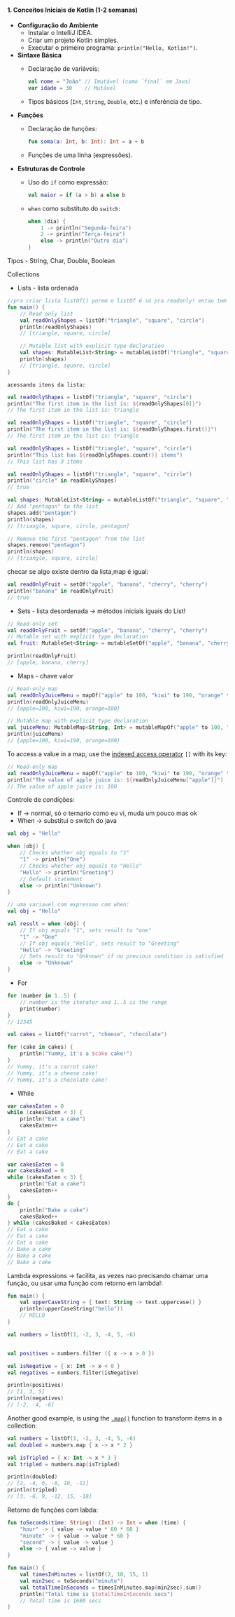 #### **1. Conceitos Iniciais de Kotlin (1-2 semanas)**

- **Configuração do Ambiente**
    - Instalar o IntelliJ IDEA.
    - Criar um projeto Kotlin simples.
    - Executar o primeiro programa: `println("Hello, Kotlin!")`.
- **Sintaxe Básica**
    - Declaração de variáveis:
        
        ```kotlin
        val nome = "João" // Imutável (como `final` em Java)
        var idade = 30    // Mutável
        ```
        
    - Tipos básicos (`Int`, `String`, `Double`, etc.) e inferência de tipo.
- **Funções**
    - Declaração de funções:
        
        ```kotlin
        fun soma(a: Int, b: Int): Int = a + b
        ```
        
    - Funções de uma linha (expressões).
- **Estruturas de Controle**
    - Uso do `if` como expressão:
        
        ```kotlin
        val maior = if (a > b) a else b
        ```
        
    - `when` como substituto do `switch`:
        
        ```kotlin
        when (dia) {
            1 -> println("Segunda-feira")
            2 -> println("Terça-feira")
            else -> println("Outro dia")
        }
        ```

Tipos
	- String, Char, Double, Boolean

Collections
- Lists - lista ordenada
```kotlin
//pra criar lista listOf() porem o listOf é só pra readonly! entao tem o MutableList
fun main() { 
    // Read only list
    val readOnlyShapes = listOf("triangle", "square", "circle")
    println(readOnlyShapes)
    // [triangle, square, circle]

    // Mutable list with explicit type declaration
    val shapes: MutableList<String> = mutableListOf("triangle", "square", "circle")
    println(shapes)
    // [triangle, square, circle]
}
```

	acessando itens da lista:
```kotlin
val readOnlyShapes = listOf("triangle", "square", "circle")
println("The first item in the list is: ${readOnlyShapes[0]}")
// The first item in the list is: triangle

val readOnlyShapes = listOf("triangle", "square", "circle")
println("The first item in the list is: ${readOnlyShapes.first()}")
// The first item in the list is: triangle

val readOnlyShapes = listOf("triangle", "square", "circle")
println("This list has ${readOnlyShapes.count()} items")
// This list has 3 items

val readOnlyShapes = listOf("triangle", "square", "circle")
println("circle" in readOnlyShapes)
// true

val shapes: MutableList<String> = mutableListOf("triangle", "square", "circle")
// Add "pentagon" to the list
shapes.add("pentagon") 
println(shapes)  
// [triangle, square, circle, pentagon]

// Remove the first "pentagon" from the list
shapes.remove("pentagon") 
println(shapes)  
// [triangle, square, circle]
```

checar se algo existe dentro da lista,map é igual:

```kotlin
val readOnlyFruit = setOf("apple", "banana", "cherry", "cherry")
println("banana" in readOnlyFruit)
// true
```

- Sets - lista desordenada → métodos iniciais iguais do List!
```kotlin
// Read-only set
val readOnlyFruit = setOf("apple", "banana", "cherry", "cherry")
// Mutable set with explicit type declaration
val fruit: MutableSet<String> = mutableSetOf("apple", "banana", "cherry", "cherry")

println(readOnlyFruit)
// [apple, banana, cherry]
```

- Maps - chave valor
```kotlin
// Read-only map
val readOnlyJuiceMenu = mapOf("apple" to 100, "kiwi" to 190, "orange" to 100)
println(readOnlyJuiceMenu)
// {apple=100, kiwi=190, orange=100}

// Mutable map with explicit type declaration
val juiceMenu: MutableMap<String, Int> = mutableMapOf("apple" to 100, "kiwi" to 190, "orange" to 100)
println(juiceMenu)
// {apple=100, kiwi=190, orange=100}
```

To access a value in a map, use the [indexed access operator](https://kotlinlang.org/docs/operator-overloading.html#indexed-access-operator) `[]` with its key:
```kotlin
// Read-only map
val readOnlyJuiceMenu = mapOf("apple" to 100, "kiwi" to 190, "orange" to 100)
println("The value of apple juice is: ${readOnlyJuiceMenu["apple"]}")
// The value of apple juice is: 100
```


Controle de condições:
- If → normal, só o ternario como eu vi, muda um pouco mas ok
- When → substitui o switch do java
```kotlin
val obj = "Hello"

when (obj) {
    // Checks whether obj equals to "1"
    "1" -> println("One")
    // Checks whether obj equals to "Hello"
    "Hello" -> println("Greeting")
    // Default statement
    else -> println("Unknown")     
}

// uma variavel com expressao com when:
val obj = "Hello"    

val result = when (obj) {
    // If obj equals "1", sets result to "one"
    "1" -> "One"
    // If obj equals "Hello", sets result to "Greeting"
    "Hello" -> "Greeting"
    // Sets result to "Unknown" if no previous condition is satisfied
    else -> "Unknown"
}
```
- For
```kotlin
for (number in 1..5) { 
    // number is the iterator and 1..5 is the range
    print(number)
}
// 12345

val cakes = listOf("carrot", "cheese", "chocolate")

for (cake in cakes) {
    println("Yummy, it's a $cake cake!")
}
// Yummy, it's a carrot cake!
// Yummy, it's a cheese cake!
// Yummy, it's a chocolate cake!
```
- While
```kotlin
var cakesEaten = 0
while (cakesEaten < 3) {
    println("Eat a cake")
    cakesEaten++
}
// Eat a cake
// Eat a cake
// Eat a cake

var cakesEaten = 0
var cakesBaked = 0
while (cakesEaten < 3) {
    println("Eat a cake")
    cakesEaten++
}
do {
    println("Bake a cake")
    cakesBaked++
} while (cakesBaked < cakesEaten)
// Eat a cake
// Eat a cake
// Eat a cake
// Bake a cake
// Bake a cake
// Bake a cake
```


Lambda expressions → facilita, as vezes nao precisando chamar uma função, ou usar uma função com retorno em lambda!:
```kotlin
fun main() {
    val upperCaseString = { text: String -> text.uppercase() }
    println(upperCaseString("hello"))
    // HELLO
}
```

```kotlin
val numbers = listOf(1, -2, 3, -4, 5, -6)


val positives = numbers.filter ({ x -> x > 0 })

val isNegative = { x: Int -> x < 0 }
val negatives = numbers.filter(isNegative)

println(positives)
// [1, 3, 5]
println(negatives)
// [-2, -4, -6]
```

Another good example, is using the [`.map()`](https://kotlinlang.org/api/latest/jvm/stdlib/kotlin.collections/map.html) function to transform items in a collection:

```kotlin
val numbers = listOf(1, -2, 3, -4, 5, -6)
val doubled = numbers.map { x -> x * 2 }

val isTripled = { x: Int -> x * 3 }
val tripled = numbers.map(isTripled)

println(doubled)
// [2, -4, 6, -8, 10, -12]
println(tripled)
// [3, -6, 9, -12, 15, -18]
```

Retorno de funções com labda:
```kotlin
fun toSeconds(time: String): (Int) -> Int = when (time) {
    "hour" -> { value -> value * 60 * 60 }
    "minute" -> { value -> value * 60 }
    "second" -> { value -> value }
    else -> { value -> value }
}

fun main() {
    val timesInMinutes = listOf(2, 10, 15, 1)
    val min2sec = toSeconds("minute")
    val totalTimeInSeconds = timesInMinutes.map(min2sec).sum()
    println("Total time is $totalTimeInSeconds secs")
    // Total time is 1680 secs
}
```